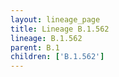 ```yaml
---
layout: lineage_page
title: Lineage B.1.562
lineage: B.1.562
parent: B.1
children: ['B.1.562']
---
```

